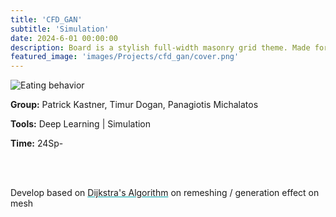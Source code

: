 ```yaml
---
title: 'CFD_GAN'
subtitle: 'Simulation'
date: 2024-6-01 00:00:00
description: Board is a stylish full-width masonry grid theme. Made for designers, artists, photographers and developers to show off their best work.
featured_image: 'images/Projects/cfd_gan/cover.png'
---
```


<div class="kgallery__item">
        <img src="{{site.baseurl}}/images/Projects/cfd_gan/coming.jpg" alt="Eating behavior">
        <div class="kgallery__caption">
            <p><strong>Group:</strong> Patrick Kastner, Timur Dogan, Panagiotis Michalatos</p>
            <p><strong>Tools:</strong> Deep Learning | Simulation</p>
            <p><strong>Time:</strong> 24Sp-</p>
            <br><br>
            <p>Develop based on
            <a href="https://www.sciencedirect.com/science/article/pii/S0360132323004110?via%3Dihub" style="text-decoration: underline; text-decoration-color: rgb(0, 165, 171, 1);"><span style="font-size: inherit; font-weight: inherit;">Dijkstra's Algorithm</span></a> on remeshing / generation effect on mesh</p>
        </div>
    </div>

   